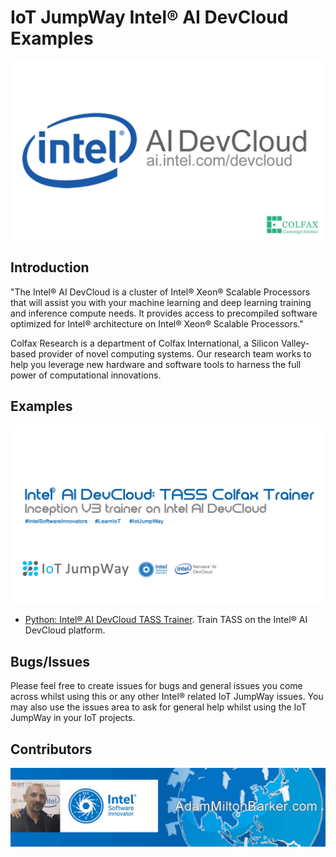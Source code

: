 # IoT JumpWay Intel® AI DevCloud Examples

[![IoT JumpWay Intel® AI DevCloud Examples](images/intel-nervana-ai-cluster-colfax.jpg)](https://github.com/iotJumpway/IoT-JumpWay-Intel-Examples/tree/master/Intel-Colfax)

## Introduction

"The Intel® AI DevCloud is a cluster of Intel® Xeon® Scalable Processors that will assist you with your machine learning and deep learning training and inference compute needs. It provides access to precompiled software optimized for Intel® architecture on Intel® Xeon® Scalable Processors."

Colfax Research is a department of Colfax International, a Silicon Valley-based provider of novel computing systems. Our research team works to help you leverage new hardware and software tools to harness the full power of computational innovations.

## Examples

[![Python: Intel® AI DevCloud TASS Trainer](images/tass-trainer.jpg)](https://github.com/iotJumpway/IoT-JumpWay-Intel-Examples/tree/master/Intel-Colfax/Tass-Trainer)

- [Python: Intel® AI DevCloud TASS Trainer](https://github.com/iotJumpway/IoT-JumpWay-Intel-Examples/tree/master/Intel-Colfax/Tass-Trainer "Python: Intel® AI DevCloud TASS Trainer"). Train TASS on the Intel® AI DevCloud platform.

## Bugs/Issues

Please feel free to create issues for bugs and general issues you come across whilst using this or any other Intel® related IoT JumpWay issues. You may also use the issues area to ask for general help whilst using the IoT JumpWay in your IoT projects.

## Contributors

[![Adam Milton-Barker, Intel® Software Innovator](../images/main/Intel-Software-Innovator.jpg)](https://github.com/iotJumpway)